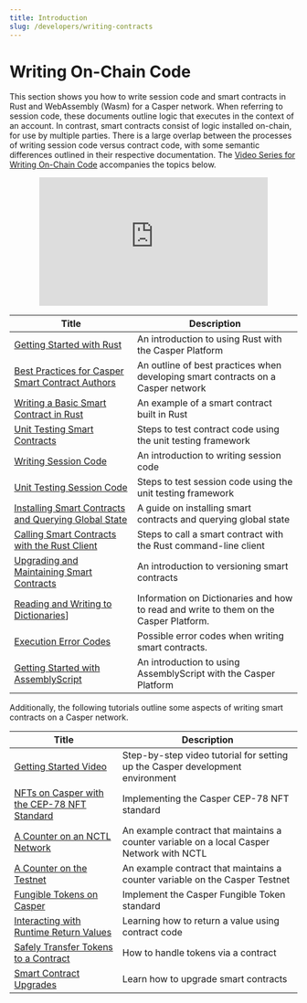 ```yaml
---
title: Introduction
slug: /developers/writing-contracts
---
```


# Writing On-Chain Code

This section shows you how to write session code and smart contracts in Rust and WebAssembly (Wasm) for a Casper network. When referring to session code, these documents outline logic that executes in the context of an account. In contrast, smart contracts consist of logic installed on-chain, for use by multiple parties. There is a large overlap between the processes of writing session code versus contract code, with some semantic differences outlined in their respective documentation. The [Video Series for Writing On-Chain Code](https://www.youtube.com/playlist?list=PL8oWxbJ-csEqi5FP87EJZViE2aLz6X1Mj) accompanies the topics below.

<p align="center">
<iframe width="400" height="225" src="https://www.youtube.com/embed?v=q5nW4MUT8q4&list=PL8oWxbJ-csEqi5FP87EJZViE2aLz6X1Mj&index=1" position="middle" frameborder="0" allow="accelerometer; clipboard-write; encrypted-media; gyroscope; picture-in-picture" allowfullscreen></iframe>
</p>

| Title                                       | Description                     |
| ------------------------------------------- | ------------------------------- |
|[Getting Started with Rust](/developers/writing-onchain-code/getting-started.md)| An introduction to using Rust with the Casper Platform|
|[Best Practices for Casper Smart Contract Authors](/developers/writing-onchain-code/best-practices.md)| An outline of best practices when developing smart contracts on a Casper network|
|[Writing a Basic Smart Contract in Rust](/resources/tutorials/beginner/rust-contracts.md)   | An example of a smart contract built in Rust|
|[Unit Testing Smart Contracts](/developers/writing-onchain-code/testing-contracts.md)      | Steps to test contract code using the unit testing framework|
|[Writing Session Code](/developers/writing-onchain-code/writing-session-code.md)      | An introduction to writing session code|
|[Unit Testing Session Code](/developers/writing-onchain-code/testing-session-code.md)      | Steps to test session code using the unit testing framework|
|[Installing Smart Contracts and Querying Global State](/developers/cli/installing-contracts.md)| A guide on installing smart contracts and querying global state        |
|[Calling Smart Contracts with the Rust Client](/developers/cli/calling-contracts.md)| Steps to call a smart contract with the Rust command-line client|
|[Upgrading and Maintaining Smart Contracts](/dapp-dev-guide/writing-contracts/upgrading-contracts.md)| An introduction to versioning smart contracts|
|[Reading and Writing to Dictionaries](/concepts/dictionaries.md)]| Information on Dictionaries and how to read and write to them on the Casper Platform.|
|[Execution Error Codes](/developers/cli/execution-error-codes.md)|Possible error codes when writing smart contracts.|
|[Getting Started with AssemblyScript](/dapp-dev-guide/writing-contracts/assembly-script.md) | An introduction to using AssemblyScript with the Casper Platform |

Additionally, the following tutorials outline some aspects of writing smart contracts on a Casper network.

| Title                                                       | Description                                                      |
| ----------------------------------------------------------- | ---------------------------------------------------------------- |
|[Getting Started Video](/resources/quick-start.md#getting-started-video) | Step-by-step video tutorial for setting up the Casper development environment |
|[NFTs on Casper with the CEP-78 NFT Standard](https://github.com/casper-ecosystem/cep-78-enhanced-nft/blob/dev/README.md) | Implementing the Casper CEP-78 NFT standard     |
|[A Counter on an NCTL Network](/resources/tutorials/beginner/counter/index.md)             | An example contract that maintains a counter variable on a local Casper Network with NCTL     |
|[A Counter on the Testnet](/resources/tutorials/beginner/counter-testnet/index.md)         | An example contract that maintains a counter variable on the Casper Testnet                   |
|[Fungible Tokens on Casper](https://github.com/casper-ecosystem/erc20/blob/master/docs/TUTORIAL.md)              | Implement the Casper Fungible Token standard                         |
|[Interacting with Runtime Return Values](/resources/tutorials/advanced/return-values-tutorial.md)| Learning how to return a value using contract code         |
|[Safely Transfer Tokens to a Contract](/resources/tutorials/advanced/transfer-token-to-contract.md) | How to handle tokens via a contract                     |
|[Smart Contract Upgrades](/resources/tutorials/beginner/upgrade-contract.md)               | Learn how to upgrade smart contracts                             |
<!-- TODO refresh these tutorials and re-enable the links.
|[Key-Value Storage with Casper DSL](/dapp-dev-guide/tutorials/kv-storage-tutorial.md)  | Design a simple contract to store a value and use the Casper DSL |
|[Multi-Signatures and Key Recovery](/dapp-dev-guide/tutorials/multi-sig/index.md)      | Learn to sign transactions with multiple keys                    | -->

